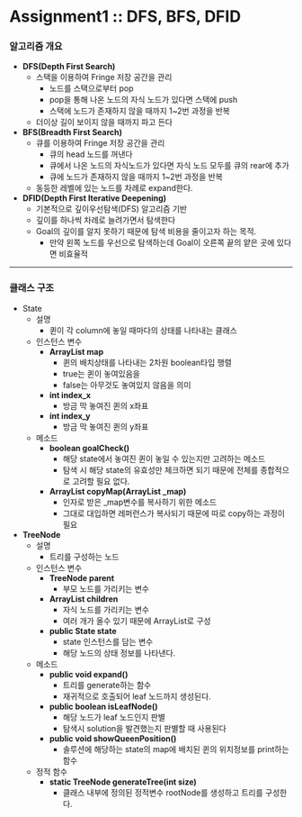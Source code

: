 # Assignment1 :: DFS, BFS, DFID

### 알고리즘 개요

- **DFS(Depth First Search)**
  - 스택을 이용하여 Fringe 저장 공간을 관리
    - 노드를 스택으로부터 pop
    - pop을 통해 나온 노드의 자식 노드가 있다면 스택에 push
    - 스택에 노드가 존재하지 않을 때까지 1~2번 과정을 반복
  - 더이상 길이 보이지 않을 때까지 파고 든다
- **BFS(Breadth First Search)**
  - 큐를 이용하여 Fringe 저장 공간을 관리
    - 큐의 head 노드를 꺼낸다
    - 큐에서 나온 노드의 자식노드가 있다면 자식 노드 모두를 큐의 rear에 추가
    - 큐에 노드가 존재하지 않을 때까지 1~2번 과정을 반복
  - 동등한 레벨에 있는 노드를 차례로 expand한다.
- **DFID(Depth First Iterative Deepening)**
  - 기본적으로 깊이우선탐색(DFS) 알고리즘 기반
  - 깊이를 하나씩 차례로 늘려가면서 탐색한다
  - Goal의 깊이를 알지 못하기 때문에 탐색 비용을 줄이고자 하는 목적.
    - 만약 왼쪽 노드를 우선으로 탐색하는데 Goal이 오른쪽 끝의 얕은 곳에 있다면 비효율적

------

### 클래스 구조

- State
  - 설명
    - 퀸이 각 column에 놓일 때마다의 상태를 나타내는 클래스
  - 인스턴스 변수
    - **ArrayList map**
      - 퀸의 배치상태를 나타내는 2차원 boolean타입 행렬
      - true는 퀸이 놓여있음을
      - false는 아무것도 놓여있지 않음을 의미
    - **int index_x**
      - 방금 막 놓여진 퀸의 x좌표
    - **int index_y**
      - 방금 막 놓여진 퀸의 y좌표
  - 메소드
    - **boolean goalCheck()**
      - 해당 state에서 놓여진 퀸이 놓일 수 있는지만 고려하는 메소드
      - 탐색 시 해당 state의 유효성만 체크하면 되기 때문에 전체를 종합적으로 고려할 필요 없다.
    - **ArrayList copyMap(ArrayList _map)**
      - 인자로 받은 _map변수를 복사하기 위한 메소드
      - 그대로 대입하면 레퍼런스가 복사되기 때문에 따로 copy하는 과정이 필요
- **TreeNode**
  - 설명
    - 트리를 구성하는 노드
  - 인스턴스 변수
    - **TreeNode parent**
      - 부모 노드를 가리키는 변수
    - **ArrayList children**
      - 자식 노드를 가리키는 변수
      - 여러 개가 올수 있기 때문에 ArrayList로 구성
    - **public State state**
      - state 인스턴스를 담는 변수
      - 해당 노드의 상태 정보를 나타낸다.
  - 메소드
    - **public void expand()**
      - 트리를 generate하는 함수
      - 재귀적으로 호출되어 leaf 노드까지 생성된다.
    - **public boolean isLeafNode()**
      - 해당 노드가 leaf 노드인지 판별
      - 탐색시 solution을 발견했는지 판별할 때 사용된다
    - **public void showQueenPosition()**
      - 솔루션에 해당하는 state의 map에 배치된 퀸의 위치정보를 print하는 함수
  - 정적 함수
    - **static TreeNode generateTree(int size)**
      - 클래스 내부에 정의된 정적변수 rootNode를 생성하고 트리를 구성한다.